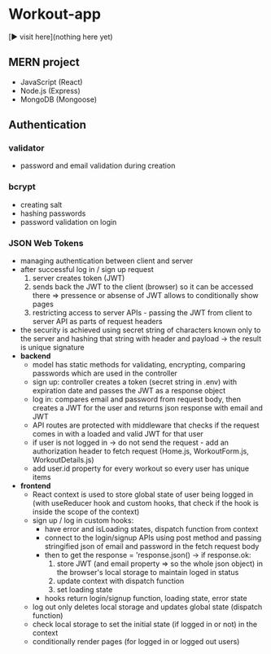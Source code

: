 # Workout-app

[:arrow_forward: visit here](nothing here yet)

## MERN project

- JavaScript (React)
- Node.js (Express)
- MongoDB (Mongoose)

## Authentication

### validator

- password and email validation during creation

### bcrypt

- creating salt
- hashing passwords
- password validation on login

### JSON Web Tokens

- managing authentication between client and server
- after successful log in / sign up request
  1. server creates token (JWT)
  2. sends back the JWT to the client (browser) so it can be accessed there => pressence or absense of JWT allows to conditionally show pages
  3. restricting access to server APIs - passing the JWT from client to server API as parts of request headers
- the security is achieved using secret string of characters known only to the server and hashing that string with header and payload -> the result is unique signature
- **backend**
  - model has static methods for validating, encrypting, comparing passwords which are used in the controller
  - sign up: controller creates a token (secret string in .env) with expiration date and passes the JWT as a response object
  - log in: compares email and password from request body, then creates a JWT for the user and returns json response with email and JWT
  - API routes are protected with middleware that checks if the request comes in with a loaded and valid JWT for that user
  - if user is not logged in -> do not send the request - add an authorization header to fetch request (Home.js, WorkoutForm.js, WorkoutDetails.js)
  - add user.id property for every workout so every user has unique items
- **frontend**
  - React context is used to store global state of user being logged in (with useReducer hook and custom hooks, that check if the hook is inside the scope of the context)
  - sign up / log in custom hooks:
    - have error and isLoading states, dispatch function from context
    - connect to the login/signup APIs using post method and passing stringified json of email and password in the fetch request body
    - then to get the response = 'response.json() -> if response.ok:
      1. store JWT (and email property => so the whole json object) in the browser's local storage to maintain loged in status
      2. update context with dispatch function
      3. set loading state
    - hooks return login/signup function, loading state, error state
  - log out only deletes local storage and updates global state (dispatch function)
  - check local storage to set the initial state (if logged in or not) in the context
  - conditionally render pages (for logged in or logged out users)
